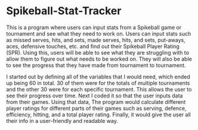 # Spikeball-Stat-Tracker
This is a program where users can input stats from a Spikeball game or tournament and see what they need to work on.
Users can input stats such as missed serves, hits, and sets, made serves, hits, and sets, put-aways, aces, defensive touches, etc. and find out their Spikeball Player Rating (SPR). Using this, users will be able to see what they are struggling with to allow them to figure out what needs to be worked on. They will also be able to see the progress that they have made from tournament to tournament.

I started out by defining all of the variables that I would need, which ended up being 60 in total. 30 of them were for the totals of multiple tournaments and the other 30 were for each specific tournament. This allows the user to see their progress over time. Next I coded it so that the user inputs data from their games. Using that data, The program would calculate different player ratings for different parts of their games such as serving, defence, efficiency, hitting, and a total player rating. Finally, it would give the user all their info in a user-friendly and readable way.
